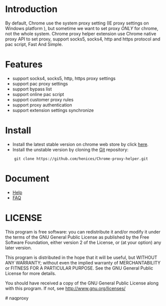 # Introduction
By default, Chrome use the system proxy setting (IE proxy settings on Windows platform ),
but sometime we want to set proxy *ONLY* for chrome, not the whole system. Chrome proxy 
helper extension use Chrome native proxy API to set proxy, support  socks5, socks4, http 
and https protocol and pac script, Fast And Simple.

# Features
* support socks4, socks5, http, https proxy settings
* support pac proxy settings
* support bypass list
* support online pac script
* support customer proxy rules
* support proxy authentication
* support extension settings synchronize

# Install
* Install the latest stable version on chrome web store by click [here](https://chrome.google.com/webstore/detail/proxy-helper/mnloefcpaepkpmhaoipjkpikbnkmbnic).
* Install the unstable version by cloning the [Git](https://github.com/henices/Chrome-proxy-helper.git) repository:

```
    git clone https://github.com/henices/Chrome-proxy-helper.git
```

# Document

* [Help](https://github.com/henices/Chrome-proxy-helper/wiki)
* [FAQ](https://github.com/henices/Chrome-proxy-helper/wiki/FAQ)

# LICENSE
This program is free software: you can redistribute it and/or modify
it under the terms of the GNU General Public License as published by
the Free Software Foundation, either version 2 of the License, or
(at your option) any later version.

This program is distributed in the hope that it will be useful,
but WITHOUT ANY WARRANTY; without even the implied warranty of
MERCHANTABILITY or FITNESS FOR A PARTICULAR PURPOSE.  See the
GNU General Public License for more details.
 
You should have received a copy of the GNU General Public License
along with this program.  If not, see <http://www.gnu.org/licenses/>

#   n a q p r o x y  
 